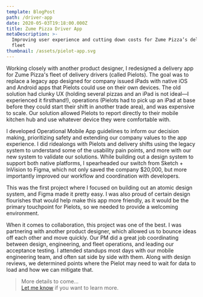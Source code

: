 ```yaml
---
template: BlogPost
path: /driver-app
date: 2020-05-03T19:18:00.000Z
title: Zume Pizza Driver App
metaDescription: >-
  Improving user experience and cutting down costs for Zume Pizza’s delivery
  fleet
thumbnail: /assets/pielot-app.svg
---
```

Working closely with another product designer, I redesigned a delivery app for Zume Pizza's fleet of delivery drivers (called Pielots). The goal was to replace a legacy app designed for company issued iPads with native iOS and Android apps that Pielots could use on their own devices. The old solution had clunky UX (holding several pizzas and an iPad is not ideal—I experienced it firsthand!), operations (Pielots had to pick up an iPad at base before they could start their shift in another trade area), and was expensive to scale. Our solution allowed Pielots to report directly to their mobile kitchen hub and use whatever device they were comfortable with. 

I developed Operational Mobile App guidelines to inform our decision making, prioritizing safety and extending our company values to the app experience. I did ridealongs with Pielots and delivery shifts using the legacy system to understand some of the usability pain points, and more with our new system to validate our solutions. While building out a design system to support both native platforms, I spearheaded our switch from Sketch + InVision to Figma, which not only saved the company $20,000, but more importantly improved our workflow and coordination with developers.

This was the first project where I focused on building out an atomic design system, and Figma made it pretty easy. I was also proud of certain design flourishes that would help make this app more friendly, as it would be the primary touchpoint for Pielots, so we needed to provide a welcoming environment.

When it comes to collaboration, this project was one of the best. I was partnering with another product designer, which allowed us to bounce ideas off each other and move quickly. Our PM did a great job coordinating between design, engineering, and fleet operations, and leading our acceptance testing. I attended standups most days with our mobile engineering team, and often sat side by side with them. Along with design reviews, we determined points where the Pielot may need to wait for data to load and how we can mitigate that.

> More details to come...<br><a href="mailto:kai.takahashi@gmail.com" className="about-link">Let me know</a>
 if you want to learn more.